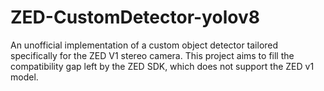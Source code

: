 # ZED-CustomDetector-yolov8
An unofficial implementation of a custom object detector tailored specifically for the ZED V1 stereo camera. This project aims to fill the compatibility gap left by the ZED SDK, which does not support the ZED v1 model.
